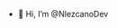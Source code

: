 - 👋 Hi, I’m @NlezcanoDev

<!---
NlezcanoDev/NlezcanoDev is a ✨ special ✨ repository because its `README.md` (this file) appears on your GitHub profile.
You can click the Preview link to take a look at your changes.
--->
